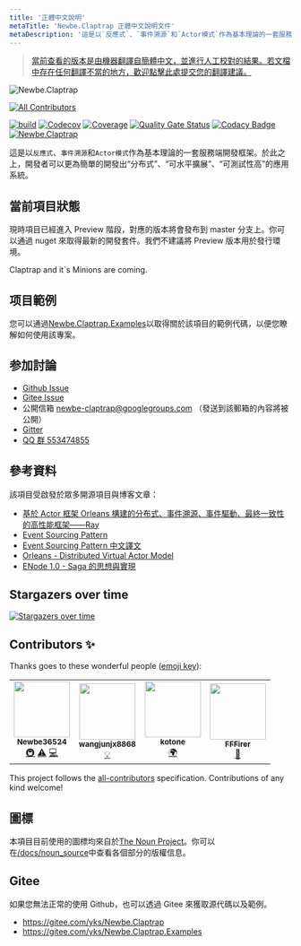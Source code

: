 ```yaml
---
title: '正體中文說明'
metaTitle: 'Newbe.Claptrap 正體中文說明文件'
metaDescription: '這是以`反應式`、`事件溯源`和`Actor模式`作為基本理論的一套服務端開發框架。於此之上，開發者可以更為簡單的開發出“分布式”、“可水平擴展”、“可測試性高”的應用系統。'
---
```


> [當前查看的版本是由機器翻譯自簡體中文，並進行人工校對的結果。若文檔中存在任何翻譯不當的地方，歡迎點擊此處提交您的翻譯建議。](https://crwd.in/newbeclaptrap)

![Newbe.Claptrap](https://www.newbe.pro/images/main_banner.png)

<!-- ALL-CONTRIBUTORS-BADGE:START - Do not remove or modify this section -->
[![All Contributors](https://img.shields.io/badge/all_contributors-4-orange.svg?style=flat-square)](#contributors-)
<!-- ALL-CONTRIBUTORS-BADGE:END -->

[![build](https://github.com/newbe36524/Newbe.Claptrap/workflows/Claptrap/badge.svg)](https://github.com/newbe36524/Newbe.Claptrap/actions) [![Codecov](https://img.shields.io/codecov/c/github/newbe36524/Newbe.Claptrap)](https://codecov.io/gh/newbe36524/Newbe.Claptrap) [![Coverage](https://sonarcloud.io/api/project_badges/measure?project=newbe36524_Newbe.Claptrap&metric=coverage)](https://sonarcloud.io/dashboard?id=newbe36524_Newbe.Claptrap) [![Quality Gate Status](https://sonarcloud.io/api/project_badges/measure?project=newbe36524_Newbe.Claptrap&metric=alert_status)](https://sonarcloud.io/dashboard?id=newbe36524_Newbe.Claptrap) [![Codacy Badge](https://api.codacy.com/project/badge/Grade/1fd0e7443364414ca0003dab27f9f9b8)](https://www.codacy.com/manual/472158246/Newbe.Claptrap?utm_source=github.com&utm_medium=referral&utm_content=newbe36524/Newbe.Claptrap&utm_campaign=Badge_Grade) [![Newbe.Claptrap](https://img.shields.io/nuget/v/Newbe.Claptrap?label=Newbe.Claptrap%20nuget&logo=Newbe.Claptrap&style=flat-square)](https://www.nuget.org/packages/Newbe.Claptrap/)

這是以`反應式`、`事件溯源`和`Actor模式`作為基本理論的一套服務端開發框架。於此之上，開發者可以更為簡單的開發出“分布式”、“可水平擴展”、“可測試性高”的應用系統。

## 當前項目狀態

現時項目已經進入 Preview 階段，對應的版本將會發布到 master 分支上。你可以通過 nuget 來取得最新的開發套件。我們不建議將 Preview 版本用於發行環境。

Claptrap and it`s Minions are coming.

## 项目範例

您可以通過[Newbe.Claptrap.Examples](https://github.com/newbe36524/Newbe.Claptrap.Examples)以取得關於該項目的範例代碼，以便您瞭解如何使用該專案。

## 参加討論

-  [Github Issue](https://github.com/newbe36524/Newbe.Claptrap/issues)
-  [Gitee Issue](https://gitee.com/yks/Newbe.Claptrap/issues)
-  公開信箱 newbe-claptrap@googlegroups.com （發送到該郵箱的內容將被公開）
-  [Gitter](https://gitter.im/newbe-claptrap/community?utm_source=badge&utm_medium=badge&utm_campaign=pr-badge)
-  [QQ 群 553474855](https://jq.qq.com/?_wv=1027&k=5uJGXf5)

## 參考資料

該項目受啟發於眾多開源項目與博客文章：

- [基於 Actor 框架 Orleans 構建的分布式、事件溯源、事件驅動、最終一致性的高性能框架——Ray](https://github.com/RayTale/Ray)
- [Event Sourcing Pattern](https://docs.microsoft.com/en-us/previous-versions/msp-n-p/dn589792%28v%3dpandp.10%29)
- [Event Sourcing Pattern 中文譯文](https://www.infoq.cn/article/event-sourcing)
- [Orleans - Distributed Virtual Actor Model](https://github.com/dotnet/orleans)
- [ENode 1.0 - Saga 的思想與實現](http://www.cnblogs.com/netfocus/p/3149156.html)

## Stargazers over time

[![Stargazers over time](https://starchart.cc/newbe36524/Newbe.Claptrap.svg)](https://starchart.cc/newbe36524/Newbe.Claptrap)

## Contributors ✨

Thanks goes to these wonderful people ([emoji key](https://allcontributors.org/docs/en/emoji-key)):

<!-- ALL-CONTRIBUTORS-LIST:START - Do not remove or modify this section -->
<!-- prettier-ignore-start -->
<!-- markdownlint-disable -->
<table>
  <tr>
    <td align="center"><a href="https://www.newbe.pro"><img src="https://avatars1.githubusercontent.com/u/7685462?v=4" width="100px;" alt=""/><br /><sub><b>Newbe36524</b></sub></a><br /><a href="#infra-newbe36524" title="Infrastructure (Hosting, Build-Tools, etc)">🚇</a> <a href="https://github.com/newbe36524/Newbe.Claptrap/commits?author=newbe36524" title="Tests">⚠️</a> <a href="https://github.com/newbe36524/Newbe.Claptrap/commits?author=newbe36524" title="Code">💻</a></td>
    <td align="center"><a href="https://github.com/wangjunjx8868"><img src="https://avatars3.githubusercontent.com/u/5389565?v=4" width="100px;" alt=""/><br /><sub><b>wangjunjx8868</b></sub></a><br /><a href="#example-wangjunjx8868" title="Examples">💡</a></td>
    <td align="center"><a href="https://github.com/kotoneme"><img src="https://avatars3.githubusercontent.com/u/43395111?v=4" width="100px;" alt=""/><br /><sub><b>kotone</b></sub></a><br /><a href="#translation-kotoneme" title="Translation">🌍</a></td>
    <td align="center"><a href="https://github.com/FFFirer"><img src="https://avatars2.githubusercontent.com/u/22254170?v=4" width="100px;" alt=""/><br /><sub><b>FFFirer</b></sub></a><br /><a href="https://github.com/newbe36524/Newbe.Claptrap/issues?q=author%3AFFFirer" title="Bug reports">🐛</a></td>
  </tr>
</table>

<!-- markdownlint-enable -->
<!-- prettier-ignore-end -->
<!-- ALL-CONTRIBUTORS-LIST:END -->

This project follows the [all-contributors](https://github.com/all-contributors/all-contributors) specification. Contributions of any kind welcome!

## 圖標

本項目目前使用的圖標均來自於[The Noun Project](https://thenounproject.com/)。你可以在[/docs/noun_source](https://github.com/newbe36524/Newbe.Claptrap/tree/master/docs/noun_source)中查看各個部分的版權信息。

## Gitee

如果您無法正常的使用 Github，也可以透過 Gitee 來獲取源代碼以及範例。

- <https://gitee.com/yks/Newbe.Claptrap>
- <https://gitee.com/yks/Newbe.Claptrap.Examples>
